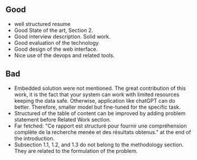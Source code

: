 

## Good 
- well structured resume
- Good State of the art, Section 2.
- Good interview description. Solid work.
- Good evaluation of the technology. 
- Good design of the web interface.
- Nice use of the devops and related tools.
## Bad
- Embedded solution were not mentioned. The great contribution of this work, it is the fact that your system can work with limited resources keeping the data safe. Otherwise, application like chatGPT  can do better. Therefore, smaller model but fine-tuned for the specific task. 
- Structured of the table of content can be improved by adding problem statement before Related Work section.
- Far fetched: "Ce rapport est structuré pour fournir une compréhension complète de la recherche menée et des résultats obtenus." at the end of the introduction. 
- Subsection 1.1, 1.2, and 1.3 do not belong to the methodology section. They are related to the formulation of the problem. 
